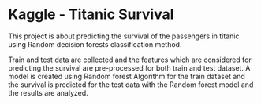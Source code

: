 # Kaggle - Titanic Survival
This project is about predicting the survival of the passengers in titanic using Random decision forests classification method.

Train and test data are collected and the features which are considered for predicting the survival are pre-processed for both train and test dataset. A model is created using Random forest Algorithm for the train dataset and the survival is predicted for the test data with the Random forest model and the results are analyzed.
